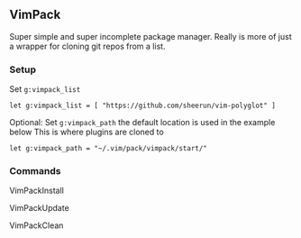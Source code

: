 ## VimPack

Super simple and super incomplete package manager. Really is more of just a wrapper for 
cloning git repos from a list.


### Setup

Set ```g:vimpack_list```

```
let g:vimpack_list = [ "https://github.com/sheerun/vim-polyglot" ]
```

Optional: Set ```g:vimpack_path``` the default location is used in the example below
This is where plugins are cloned to

```
let g:vimpack_path = "~/.vim/pack/vimpack/start/"
```


### Commands

VimPackInstall

VimPackUpdate

VimPackClean


